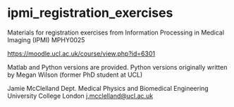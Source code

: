 # ipmi_registration_exercises

Materials for registration exercises from Information Processing in Medical Imaging (IPMI) MPHY0025

https://moodle.ucl.ac.uk/course/view.php?id=6301

Matlab and Python versions are provided.
Python versions originally written by Megan Wilson (former PhD student at UCL)

Jamie McClelland
Dept. Medical Physics and Biomedical Engineering
University College London
j.mcclelland@ucl.ac.uk